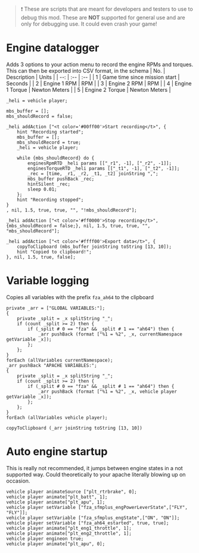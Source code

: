 > :heavy_exclamation_mark: These are scripts that are meant for developers and testers to use to debug this mod. These are **NOT** supported for general use and are only for debugging use. It could even crash your game! 

# Engine datalogger

Adds 3 options to your action menu to record the engine RPMs and torques. This can then be exported into CSV format, in the schema
| No. | Description | Units |
| --: | :-- | :-- |
| 1 | Game time since mission start | Seconds |
| 2 | Engine 1 RPM | RPM |
| 3 | Engine 2 RPM | RPM |
| 4 | Engine 1 Torque | Newton Meters |
| 5 | Engine 2 Torque | Newton Meters |

```sqf
_heli = vehicle player; 
 
mbs_buffer = [];
mbs_shouldRecord = false; 
 
_heli addAction ["<t color='#00ff00'>Start recording</t>", { 
    hint "Recording started";
    mbs_buffer = []; 
    mbs_shouldRecord = true; 
    _heli = vehicle player; 
    
    while {mbs_shouldRecord} do { 
        enginesRpmRTD _heli params [["_r1", -1], ["_r2", -1]]; 
        enginesTorqueRTD _heli params [["_t1", -1], ["_t2", -1]]; 
        _rec = [time, _r1, _r2, _t1, _t2] joinString ","; 
        mbs_buffer pushBack _rec; 
        hintSilent _rec; 
        sleep 0.01; 
    }; 
    hint "Recording stopped"; 
}
, nil, 1.5, true, true, "", "!mbs_shouldRecord"]; 

_heli addAction ["<t color='#ff0000'>Stop recording</t>", {mbs_shouldRecord = false;}, nil, 1.5, true, true, "", "mbs_shouldRecord"]; 
 
_heli addAction ["<t color='#ffff00'>Export data</t>", {
    copyToClipboard (mbs_buffer joinString toString [13, 10]); 
    hint "Copied to clipboard!"; 
}, nil, 1.5, true, false];
```

# Variable logging

Copies all variables with the prefix `fza_ah64` to the clipboard

```sqf
private _arr = ["GLOBAL VARIABLES:"]; 
{ 
    private _split = _x splitString "_"; 
    if (count _split >= 2) then { 
        if (_split # 0 == "fza" && _split # 1 == "ah64") then { 
            _arr pushBack (format ["%1 = %2", _x, currentNamespace getVariable _x]); 
        }; 
    }; 
} 
forEach (allVariables currentNamespace); 
_arr pushBack "APACHE VARIABLES:"; 
{ 
    private _split = _x splitString "_"; 
    if (count _split >= 2) then { 
        if (_split # 0 == "fza" && _split # 1 == "ah64") then { 
            _arr pushBack (format ["%1 = %2", _x, vehicle player getVariable _x]); 
        }; 
    }; 
} 
forEach (allVariables vehicle player); 
 
copyToClipboard (_arr joinString toString [13, 10])
```

# Auto engine startup

This is really not recommended, it jumps between engine states in a not supported way. Could theoretically to your apache literally blowing up on occasion.

```sqf
vehicle player animateSource ["plt_rtrbrake", 0];
vehicle player animate["plt_batt", 1];
vehicle player animate["plt_apu", 1];
vehicle player setVariable ["fza_sfmplus_engPowerLeverState",["FLY", "FLY"]];
vehicle player setVariable ["fza_sfmplus_engState",["ON", "ON"]];
vehicle player setVariable ["fza_ah64_estarted", true, true];
vehicle player animate["plt_eng1_throttle", 1];
vehicle player animate["plt_eng2_throttle", 1];
vehicle player engineon true;
vehicle player animate["plt_apu", 0];
```